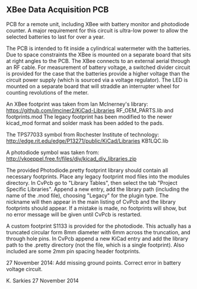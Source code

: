 XBee Data Acquisition PCB
-------------------------

PCB for a remote unit, including XBee with battery monitor and photodiode
counter. A major requirement for this circuit is ultra-low power to allow the
selected batteries to last for over a year.

The PCB is intended to fit inside a cylindrical watermeter with the batteries.
Due to space constraints the XBee is mounted on a separate board that sits at
right angles to the PCB. The XBee connects to an external aerial through an RF
cable. For measurement of battery voltage, a switched divider circuit is
provided for the case that the batteries provide a higher voltage than the
circuit power supply (which is sourced via a voltage regulator). The LED is
mounted on a separate board that will straddle an interrupter wheel for counting
revolutions of the meter.

An XBee footprint was taken from Ian McInerney's library:
https://github.com/imciner2/KiCad-Libraries RF_OEM_PARTS.lib and footprints.mod
The legacy footprint has been modified to the newer kicad_mod format and solder
mask has been added to the pads.

The TPS77033 symbol from Rochester Institute of technology:
http://edge.rit.edu/edge/P13271/public/KiCad/Libraries KB1LQC.lib

A photodiode symbol was taken from:
http://vkoeppel.free.fr/files/diy/kicad_diy_libraries.zip

The provided Photodiode.pretty footprint library should contain all necessary
footprints. Place any legacy footprint mod files into the modules directory. In
CvPcb go to "Library Tables", then select the tab "Project Specific Libraries".
Append a new entry, add the library path (including the name of the .mod file),
choosing "Legacy" for the plugin type. The nickname will then appear in the main
listing of CvPcb and the library footprints should appear. If a mistake is made,
no footprints will show, but no error message will be given until CvPcb is
restarted.

A custom footprint S1133 is provided for the photodiode. This actually has a
truncated circular form 8mm diameter with 6mm across the truncation, and through
hole pins. In CvPcb append a new KiCad entry and add the library path to the
.pretty directory (not the file, which is a single footprint). Also included
are some 2mm pin spacing header footprints.

27 November 2014: Add missing ground points. Correct error in battery voltage
                  circuit.

K. Sarkies
27 November 2014

